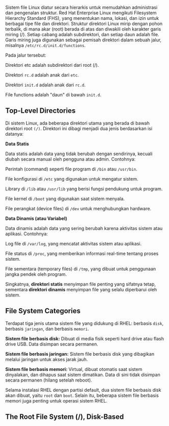 Sistem file Linux diatur secara hierarkis untuk memudahkan administrasi dan pengenalan struktur. Red Hat Enterprise Linux mengikuti Filesystem Hierarchy Standard (FHS), yang menentukan nama, lokasi, dan izin untuk berbagai tipe file dan direktori. Struktur direktori Linux mirip dengan pohon terbalik, di mana akar (root) berada di atas dan diwakili oleh karakter garis miring (/). Setiap cabang adalah subdirektori, dan setiap daun adalah file. Garis miring juga digunakan sebagai pemisah direktori dalam sebuah jalur, misalnya `/etc/rc.d/init.d/functions`.

Pada jalur tersebut:

Direktori etc adalah subdirektori dari root (/).

Direktori `rc.d` adalah anak dari `etc`.

Direktori `init.d` adalah anak dari `rc.d`.

File functions adalah "daun" di bawah `init.d`.

## Top-Level Directories

Di sistem Linux, ada beberapa direktori utama yang berada di bawah direktori root `(/)`. Direktori ini dibagi menjadi dua jenis berdasarkan isi datanya:

**Data Statis**

Data statis adalah data yang tidak berubah dengan sendirinya, kecuali diubah secara manual oleh pengguna atau admin. Contohnya:

Perintah (command) seperti file program di `/bin` atau `/usr/bin`.

File konfigurasi di `/etc` yang digunakan untuk mengatur sistem.

Library di `/lib` atau `/usr/lib` yang berisi fungsi pendukung untuk program.

File kernel di `/boot` yang digunakan saat sistem menyala.

File perangkat (device files) di `/dev` untuk menghubungkan hardware.


**Data Dinamis (atau Variabel)**

Data dinamis adalah data yang sering berubah karena aktivitas sistem atau aplikasi. Contohnya:

Log file di `/var/log`, yang mencatat aktivitas sistem atau aplikasi.

File status di `/proc`, yang memberikan informasi real-time tentang proses sistem.

File sementara (temporary files) di `/tmp`, yang dibuat untuk penggunaan jangka pendek oleh program.

Singkatnya, **direktori statis** menyimpan file penting yang sifatnya tetap, sementara **direktori dinamis** menyimpan file yang selalu diperbarui oleh sistem.

## File System Categories

Terdapat tiga jenis utama sistem file yang didukung di RHEL: berbasis `disk`, berbasis `jaringan`, dan berbasis `memori`.

**Sistem file berbasis disk:** Dibuat di media fisik seperti hard drive atau flash drive USB. Data disimpan secara permanen.

**Sistem file berbasis jaringan:** Sistem file berbasis disk yang dibagikan melalui jaringan untuk akses jarak jauh.

**Sistem file berbasis memori:** Virtual, dibuat otomatis saat sistem dinyalakan, dan dihapus saat sistem dimatikan. Data di sini tidak disimpan secara permanen (hilang setelah reboot).

Selama instalasi RHEL dengan partisi default, dua sistem file berbasis disk akan dibuat, yaitu `root` dan `boot`. Selain itu, beberapa sistem file berbasis memori juga penting untuk operasi sistem RHEL.

## The Root File System (/), Disk-Based
